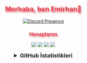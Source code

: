 <h2 align="center" style="color:#e63946;text-shadow: 3px 4px 4px rgba(205, 50, 70, 0.7);">Merhaba, ben Emirhan👋</h2>

<div align="center">

[![Discord Presence](https://lanyard-profile-readme.vercel.app/api/244600324017356800)](https://discord.com/users/244600324017356800)  

</div>

<h3 align="center" style="color:#e63946;text-shadow: 3px 4px 4px rgba(205, 50, 70, 0.7);">Hesaplarım</h3>
<p align="center">
<a href="https://steamcommunity.com/id/emogooo/" target"blank_"><img src="https://img.shields.io/badge/steam%20-171a21.svg?&style=for-the-badge&logo=steam&logoColor=white"></a>
<a href="https://www.facebook.com/emogooo" target"blank_"><img src="https://img.shields.io/badge/facebook%20-171a21.svg?&style=for-the-badge&logo=facebook&logoColor=blue"></a>
<a href="https://www.youtube.com/@emogo" target"blank_"><img src="https://img.shields.io/badge/youtube%20-171a21.svg?&style=for-the-badge&logo=youtube&logoColor=red"></a>
<a href="https://www.linkedin.com/in/emogo/" target"blank_"><img src="https://img.shields.io/badge/linkedin%20-171a21.svg?&style=for-the-badge&logo=linkedin&logoColor=purple"></a>
<br>
</p>

<details align="center">
  <summary style="font-weight: bold; font-size: 18px">GitHub İstatistikleri</summary>
<img src="https://github-readme-stats.vercel.app/api?username=emogooo&show_icons=true&theme=tokyonight" width="%100" height="150px" alt="stats" />
<img src="https://github-readme-stats.vercel.app/api/top-langs/?username=emogooo&layout=compact&theme=tokyonight" width="%100" height="150px" alt="stats" />
<img src="https://github-profile-trophy.vercel.app/?username=emogooo&theme=nord" width="%100" height="150px" alt="stats" />
</details>
